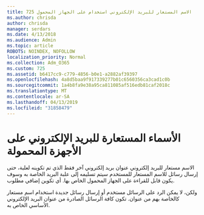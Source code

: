 ```yaml
---
title: 725 الاسم المستعار للبريد الإلكتروني استخدام على الجهاز المحمول
ms.author: chrisda
author: chrisda
manager: serdars
ms.date: 4/13/2018
ms.audience: Admin
ms.topic: article
ROBOTS: NOINDEX, NOFOLLOW
localization_priority: Normal
ms.collection: Adm_O365
ms.custom: 725
ms.assetid: b6417cc9-c779-4856-b0e1-a2882af39397
ms.openlocfilehash: 4a8d5baa9f917339277b01c6560356ca3cad1c0b
ms.sourcegitcommit: 1a4b8fa9e38a95ca811085af516edb81caf2018c
ms.translationtype: MT
ms.contentlocale: ar-SA
ms.lasthandoff: 04/13/2019
ms.locfileid: "31858479"
---
```

# <a name="email-aliases-on-mobile-devices"></a>الأسماء المستعارة للبريد الإلكتروني على الأجهزة المحمولة

الاسم مستعار للبريد إلكتروني عنوان بريد إلكتروني آخر فقط الذي تم تكوينه لعلبة، حتى إرسال رسائل للاسم المستعار للمستخدم سيتم تسليمه إلى علبة البريد الخاصة به وسوف يكون قابل للقراءة على الجهاز المحمول الخاص بها. أي تكوين إضافي مطلوب.

ولكن، لا يمكن الرد على الرسائل مستخدم أو إرسال رسائل جديدة استخدام اسم مستعار كالخاصة بهم من عنوان. تكون كافة الرسائل الصادرة من عنوان البريد الإلكتروني الأساسي الخاص به.
